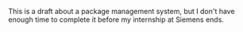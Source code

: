 This is a draft about a package management system, but I don't have enough time to complete it before my internship at Siemens ends.